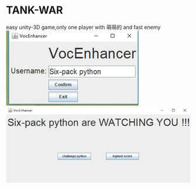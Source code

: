 # TANK-WAR
easy unity-3D game,only one player with 萌萌的 and fast enemy
<br>
![pg1](https://github.com/Nevermore1984/NIIT_java_classdesign_Voc_Enhancer/blob/master/pg1.png)
<br>
![pg1](https://github.com/Nevermore1984/NIIT_java_classdesign_Voc_Enhancer/blob/master/pg2.png)
<br>
